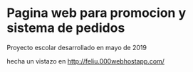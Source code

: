 # Pagina web para promocion y sistema de pedidos

Proyecto escolar desarrollado en mayo de 2019

hecha un vistazo en http://feliu.000webhostapp.com/
